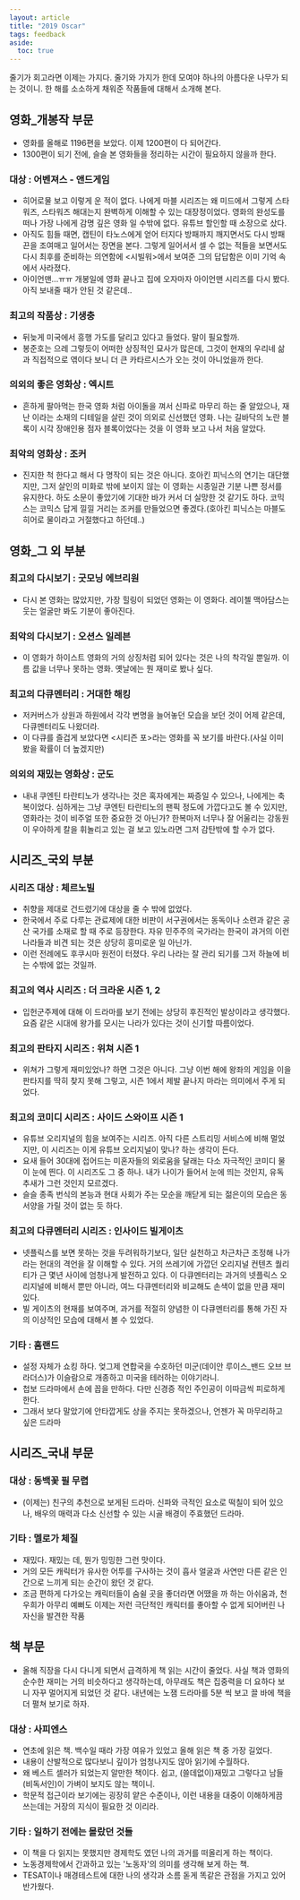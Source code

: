 ```yaml
---
layout: article
title: "2019 Oscar"
tags: feedback
aside:
  toc: true
---
```


 줄기가 회고라면 이제는 가지다. 줄기와 가지가 한데 모여야 하나의 아름다운 나무가 되는 것이니. 한 해를 소소하게 채워준 작품들에 대해서 소개해 본다.



## 영화_개봉작 부문

- 영화를 올해로 1196편을 보았다. 이제 1200편이 다 되어간다.
- 1300편이 되기 전에, 슬슬 본 영화들을 정리하는 시간이 필요하지 않을까 한다.

### 대상 : 어벤져스 - 앤드게임

  - 히어로물 보고 이렇게 운 적이 없다. 나에게 마블 시리즈는 왜 미드에서 그렇게 스타워즈, 스타워즈 해대는지 완벽하게 이해할 수 있는 대장정이었다. 영화의 완성도를 떠나 가장 나에게 감명 깊은 영화 일 수밖에 없다. 유튜브 할인할 때 소장으로 샀다.
  -  아직도 힘들 때면, 캡틴이 타노스에게 얻어 터지다 방패까지 깨지면서도 다시 방패끈을 조여매고 일어서는 장면을 본다. 그렇게 일어서서 셀 수 없는 적들을 보면서도 다시 최후를 준비하는 의연함에 <시빌워>에서 보여준 그의 답답함은 이미 기억 속에서 사라졌다.
  - 아이언맨...ㅠㅠ 개봉일에 영화 끝나고 집에 오자마자 아이언맨 시리즈를 다시 봤다. 아직 보내줄 때가 안된 것 같은데..

### 최고의 작품상 : 기생충

  - 뒤늦게 미국에서 흥행 가도를 달리고 있다고 들었다. 말이 필요할까.
  - 봉준호는 으레 그렇듯이 어떠한 상징적인 묘사가 많은데, 그것이 현재의 우리네 삶과 직접적으로 엮이다 보니 더 큰 카타르시스가 오는 것이 아니었을까 한다.

### 의외의 좋은 영화상 : 엑시트

  - 흔하게 팔아먹는 한국 영화 처럼 아이돌을 껴서 신파로 마무리 하는 줄 알았으나, 재난 이라는 소재의 디테일을 살린 것이 의외로 신선했던 영화. 나는 길바닥의 노란 블록이 시각 장애인용 점자 블록이었다는 것을 이 영화 보고 나서 처음 알았다.

### 최악의 영화상 : 조커

  - 진지한 척 한다고 해서 다 명작이 되는 것은 아니다. 호아킨 피닉스의 연기는 대단했지만, 그저 살인의 미화로 밖에 보이지 않는 이 영화는 시종일관 기분 나쁜 정서를 유지한다. 하도 소문이 좋았기에 기대한 바가 커서 더 실망한 것 같기도 하다. 코믹스는 코믹스 답게 낄낄 거리는 조커를 만들었으면 좋겠다.(호아킨 피닉스는 마블도 히어로 물이라고 거절했다고 하던데..)

    

## 영화_그 외 부분

### 최고의 다시보기 : 굿모닝 에브리원

  - 다시 본 영화는 많았지만, 가장 힐링이 되었던 영화는 이 영화다. 레이첼 맥아담스는 웃는 얼굴만 봐도 기분이 좋아진다.

### 최악의 다시보기 : 오션스 일레븐

  - 이 영화가 하이스트 영화의 거의 상징처럼 되어 있다는 것은 나의 착각일 뿐일까. 이름 값을 너무나 못하는 영화. 옛날에는 뭔 재미로 봤나 싶다.

### 최고의 다큐멘터리 : 거대한 해킹

- 저커버스가 상원과 하원에서 각각 변명을 늘어놓던 모습을 보던 것이 어제 같은데, 다큐멘터리도 나왔더라.
- 이 다큐를 즐겁게 보았다면 <시티즌 포>라는 영화를 꼭 보기를 바란다.(사실 이미 봤을 확률이 더 높겠지만)

### 의외의 재밌는 영화상 : 군도

  - 내내 쿠엔틴 타란티노가 생각나는 것은 혹자에게는 짜증일 수 있으나, 나에게는 축복이었다. 심하게는 그냥 쿠엔틴 타란티노의 팬픽 정도에 가깝다고도 볼 수 있지만, 영화라는 것이 비주얼 또한 중요한 것 아닌가? 한복마저 너무나 잘 어울리는 강동원이 우아하게 칼을 휘놀리고 있는 걸 보고 있노라면 그저 감탄밖에 할 수가 없다.

    

## 시리즈_국외 부분

### 시리즈 대상 : 체르노빌

  - 취향을 제대로 건드렸기에 대상을 줄 수 밖에 없었다.
  - 한국에서 주로 다루는 관료제에 대한 비판이 서구권에서는  동독이나 소련과 같은 공산 국가를 소재로 할 때 주로 등장한다. 자유 민주주의 국가라는 한국이 과거의 이런 나라들과 비견 되는 것은 상당히 흥미로운 일 아닌가.
  - 이런 전례에도 후쿠시마 원전이 터졌다. 우리 나라는 잘 관리 되기를 그저 하늘에 비는 수밖에 없는 것일까.

### 최고의 역사 시리즈 : 더 크라운 시즌 1, 2

  - 입헌군주제에 대해 이 드라마를 보기 전에는 상당히 후진적인 발상이라고 생각했다. 요즘 같은 시대에 왕가를 모시는 나라가 있다는 것이 신기할 따름이었다.

### 최고의 판타지 시리즈 : 위쳐 시즌 1

  - 위쳐가 그렇게 재미있었나? 하면 그것은 아니다. 그냥 이번 해에 왕좌의 게임을 이을 판타지를 딱히 찾지 못해 그렇고, 시즌 1에서 제발 끝나지 마라는 의미에서 주게 되었다.

### 최고의 코미디 시리즈 : 사이드 스와이프 시즌 1

  - 유튜브 오리지널의 힘을 보여주는 시리즈. 아직 다른 스트리밍 서비스에 비해 멀었지만, 이 시리즈는 이게 유튜브 오리지널이 맞나? 하는 생각이 든다.
  - 요새 들어 30대에 접어드는 미혼자들의 외로움을 달래는 다소 자극적인 코미디 물이 눈에 띈다. 이 시리즈도 그 중 하나. 내가 나이가 들어서 눈에 띄는 것인지, 유독 추새가 그런 것인지 모르겠다.
  - 슬슬 종족 번식의 본능과 현대 사회가 주는 모순을 깨닫게 되는 젊은이의 모습은 동서양을 가릴 것이 없는 듯 하다.

### 최고의 다큐멘터리 시리즈 : 인사이드 빌게이츠

  - 넷플릭스를 보면 못하는 것을 두려워하기보다, 일단 실천하고 차근차근 조정해 나가라는 현대의 격언을 잘 이해할 수 있다. 거의 쓰레기에 가깝던 오리지널 컨텐츠 퀄리티가 근 몇년 사이에 엄청나게 발전하고 있다. 이 다큐멘터리는 과거의 넷플릭스 오리지널에 비해서 뿐만 아니라, 여느 다큐멘터리와 비교해도 손색이 없을 만큼 재미있다.
  - 빌 게이츠의 현재를 보여주며, 과거를 적절히 양념한 이 다큐멘터리를 통해 가진 자의 이상적인 모습에 대해서 볼 수 있었다.

### 기타 : 홈랜드

- 설정 자체가 쇼킹 하다. 엊그제 연합국을 수호하던 미군(데이안 루이스_밴드 오브 브라더스)가 이슬람으로 개종하고 미국을 테러하는 이야기라니.
- 첩보 드라마에서 손에 꼽을 만하다. 다만 신경증 적인 주인공이 이따금씩 피로하게 한다.
- 그래서 보다 말았기에 안타깝게도 상을 주지는 못하겠으나, 언젠가 꼭 마무리하고 싶은 드라마



## 시리즈_국내 부문

### 대상 : 동백꽃 필 무렵

  - (이제는) 친구의 추천으로 보게된 드라마. 신파와 극적인 요소로 떡칠이 되어 있으나, 배우의 매력과 다소 신선할 수 있는 시골 배경이 주효했던 드라마.

### 기타 : 멜로가 체질

- 재밌다. 재밌는 데, 뭔가 밍밍한 그런 맛이다.
- 거의 모든 캐릭터가 유사한 어투를 구사하는 것이 흡사 얼굴과 사연만 다른 같은 인간으로 느끼게 되는 순간이 왔던 것 같다.
- 조금 편하게 다가오는 캐릭터들이 숨쉴 곳을 좋더라면 어땠을 까 하는 아쉬움과, 천우희가 아무리 예뻐도 이제는 저런 극단적인 캐릭터를 좋아할 수 없게 되어버린 나 자신을 발견한 작품



## 책 부문

- 올해 직장을 다시 다니게 되면서 급격하게 책 읽는 시간이 줄었다. 사실 책과 영화의 순수한 재미는 거의 비슷하다고 생각하는데, 아무래도 책은 집중력을 더 요하다 보니 자꾸 멀어지게 되었던 것 같다. 내년에는 노잼 드라마를 5분 씩 보고 끌 바에 책을 더 펼쳐 보기로 하자.

### 대상 : 사피엔스

- 연초에 읽은 책. 백수일 때라 가장 여유가 있었고 올해 읽은 책 중 가장 길었다.
- 내용이 산발적으로 많다보니 깊이가 엄청나지도 않아 읽기에 수월하다.
- 왜 베스트 셀러가 되었는지 알만한 책이다. 쉽고, (쓸데없이)재밌고 그렇다고 남들(비독서인)이 가벼이 보지도 않는 책이니.
- 학문적 접근이라 보기에는 굉장히 얕은 수준이나, 이런 내용을 대중이 이해하게끔 쓰는데는 거장의 지식이 필요한 것 이리라.



### 기타 : 일하기 전에는 몰랐던 것들

- 이 책을 다 읽지는 못했지만 경제학도 였던 나의 과거를 떠올리게 하는 책이다.
- 노동경제학에서 간과하고 있는 '노동자'의 의미를 생각해 보게 하는 책.
- TESAT이나 매경테스트에 대한 나의 생각과 소름 돋게 똑같은 관점을 가지고 있어 반가웠다.